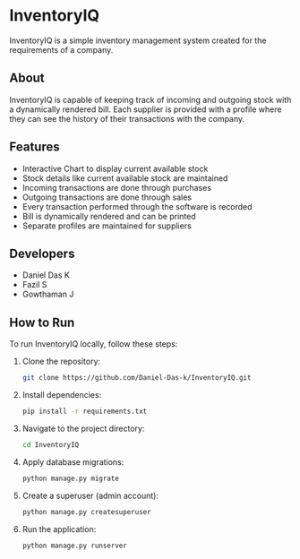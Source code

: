 # InventoryIQ

InventoryIQ is a simple inventory management system created for the requirements of a company.

## About

InventoryIQ is capable of keeping track of incoming and outgoing stock with a dynamically rendered bill. Each supplier is provided with a profile where they can see the history of their transactions with the company.

## Features

- Interactive Chart to display current available stock
- Stock details like current available stock are maintained
- Incoming transactions are done through purchases
- Outgoing transactions are done through sales
- Every transaction performed through the software is recorded
- Bill is dynamically rendered and can be printed
- Separate profiles are maintained for suppliers

## Developers

- Daniel Das K
- Fazil S
- Gowthaman J

## How to Run

To run InventoryIQ locally, follow these steps:

1. Clone the repository:
   ```bash
   git clone https://github.com/Daniel-Das-k/InventoryIQ.git
   
2. Install dependencies:
   ```bash
   pip install -r requirements.txt
   
3. Navigate to the project directory:
   ```bash
   cd InventoryIQ

4. Apply database migrations:
   ```bash
   python manage.py migrate

5. Create a superuser (admin account):
   ```bash
   python manage.py createsuperuser

6. Run the application:
   ```bash
   python manage.py runserver

